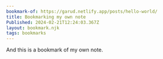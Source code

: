 ```yaml
---
bookmark-of: https://garud.netlify.app/posts/hello-world/
title: Bookmarking my own note
Published: 2024-02-21T12:24:03.367Z
layout: bookmark.njk
tags: bookmarks
---
```

And this is a bookmark of my own note.
